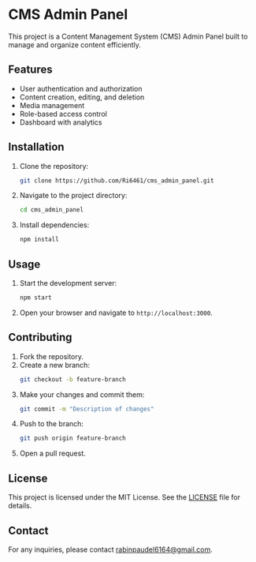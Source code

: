 # CMS Admin Panel

This project is a Content Management System (CMS) Admin Panel built to manage and organize content efficiently.

## Features

- User authentication and authorization
- Content creation, editing, and deletion
- Media management
- Role-based access control
- Dashboard with analytics

## Installation

1. Clone the repository:
    ```sh
    git clone https://github.com/Ri6461/cms_admin_panel.git
    ```
2. Navigate to the project directory:
    ```sh
    cd cms_admin_panel
    ```
3. Install dependencies:
    ```sh
    npm install
    ```

## Usage

1. Start the development server:
    ```sh
    npm start
    ```
2. Open your browser and navigate to `http://localhost:3000`.

## Contributing

1. Fork the repository.
2. Create a new branch:
    ```sh
    git checkout -b feature-branch
    ```
3. Make your changes and commit them:
    ```sh
    git commit -m "Description of changes"
    ```
4. Push to the branch:
    ```sh
    git push origin feature-branch
    ```
5. Open a pull request.

## License

This project is licensed under the MIT License. See the [LICENSE](LICENSE) file for details.

## Contact

For any inquiries, please contact [rabinpaudel6164@gmail.com](mailto:rabinpaudel6164@gmail.com).
